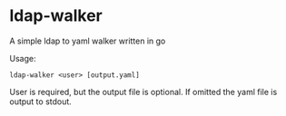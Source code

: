 # ldap-walker
A simple ldap to yaml walker written in go

Usage:

```
ldap-walker <user> [output.yaml]
```

User is required, but the output file is optional.  If omitted the yaml file is
output to stdout.
